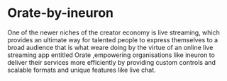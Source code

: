 # Orate-by-ineuron
 One of the newer niches of the creator economy is live streaming, which provides an ultimate way for talented people to express themselves to a broad audience that is what weare doing by the virtue of an online live streaming app entitled Orate ,empowering organisations like ineuron to deliver their services more efficiently by  providing custom controls and scalable formats and unique features like live chat.
